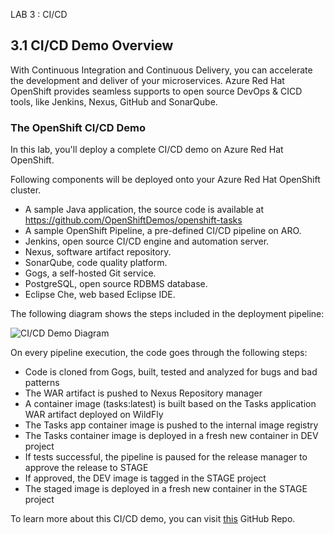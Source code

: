 LAB 3 : CI/CD 
## 3.1 CI/CD Demo Overview 

With Continuous Integration and Continuous Delivery, you can accelerate the development and deliver of your microservices. Azure Red Hat OpenShift provides seamless supports to open source DevOps & CICD tools, like Jenkins, Nexus, GitHub and SonarQube.

### The OpenShift CI/CD Demo

In this lab, you'll deploy a complete CI/CD demo on Azure Red Hat OpenShift. 

Following components will be deployed onto your Azure Red Hat OpenShift cluster.

- A sample Java application, the source code is available at https://github.com/OpenShiftDemos/openshift-tasks
- A sample OpenShift Pipeline, a pre-defined CI/CD pipeline on ARO.
- Jenkins, open source CI/CD engine and automation server.
- Nexus, software artifact repository.
- SonarQube, code quality platform.
- Gogs, a self-hosted Git service.
- PostgreSQL, open source RDBMS database.
- Eclipse Che, web based Eclipse IDE.

The following diagram shows the steps included in the deployment pipeline:

![CI/CD Demo Diagram](../media/cicd-pipeline-diagram.png)

On every pipeline execution, the code goes through the following steps:

- Code is cloned from Gogs, built, tested and analyzed for bugs and bad patterns
- The WAR artifact is pushed to Nexus Repository manager
- A container image (tasks:latest) is built based on the Tasks application WAR artifact deployed on WildFly
- The Tasks app container image is pushed to the internal image registry
- The Tasks container image is deployed in a fresh new container in DEV project
- If tests successful, the pipeline is paused for the release manager to approve the release to STAGE
- If approved, the DEV image is tagged in the STAGE project
- The staged image is deployed in a fresh new container in the STAGE project

To learn more about this CI/CD demo, you can visit [this](https://github.com/nichochen/openshift-cd-demo) GitHub Repo.

